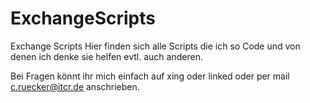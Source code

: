 # ExchangeScripts
Exchange Scripts
Hier finden sich alle Scripts die ich so Code und von denen ich denke sie helfen evtl. auch anderen.

Bei Fragen könnt ihr mich einfach auf xing oder linked oder per mail <c.ruecker@itcr.de> anschrieben.
